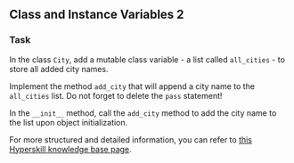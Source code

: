 ## Class and Instance Variables 2

### Task 

In the class `City`, add a mutable class variable - a list called `all_cities` - to store
all added city names.

Implement the method `add_city` that will append a city name to the `all_cities` list. Do not forget to delete the `pass` statement!

In the `__init__` method, call the `add_city` method to add the city name to the list upon object initialization.

For more structured and detailed information, you can refer to [this Hyperskill knowledge base page](https://hyperskill.org/learn/step/6981).